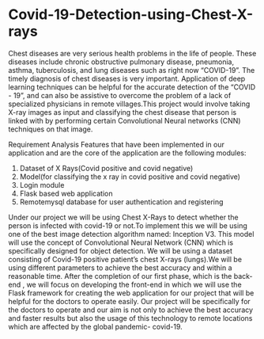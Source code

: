 # Covid-19-Detection-using-Chest-X-rays
Chest diseases are very serious health problems in the life of people. These diseases  include chronic obstructive pulmonary disease, pneumonia, asthma, tuberculosis, and lung  diseases such as right now “COVID-19”. The timely diagnosis of chest diseases is very  important. Application of deep learning techniques can be helpful for the accurate detection of  the “COVID - 19”, and can also be assistive to overcome the problem of a lack of specialized  physicians in remote villages.This project would involve taking X-ray images as input and  classifying the chest disease that person is linked with by performing certain Convolutional  Neural networks (CNN) techniques on that image.


Requirement Analysis
Features that have been implemented in our application and are the core of the application are the following modules: 
1.	Dataset of X Rays(Covid positive and covid negative)
2.	Model(for classifying the x ray in covid positive and covid negative)
3.	Login module
4.	Flask based web application
5.	Remotemysql database for user authentication and registering

Under our project we will be using Chest X-Rays to detect whether the person is infected with covid-19 or not.To implement this we will be using one of the best image detection algorithm named: Inception V3. This model will use the concept of Convolutional Neural Network (CNN) which is specifically designed for object detection. 
We will be using a dataset consisting of Covid-19 positive patient’s chest X-rays (lungs).We will be using different parameters to achieve the best accuracy and within a reasonable time. After the completion of our first phase, which is the back-end , we will focus on developing the front-end in which we will use the Flask framework for creating the web application for our project that will be helpful for the doctors to operate easily.
Our project will be specifically for the doctors to operate and our aim is not only to achieve the best accuracy and faster results but also the usage of this technology to remote locations which are affected by the global pandemic- covid-19.

